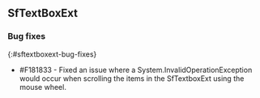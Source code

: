 ## SfTextBoxExt

### Bug fixes
{:#sftextboxext-bug-fixes}

* \#F181833 - Fixed an issue where a System.InvalidOperationException would occur when scrolling the items in the SfTextboxExt using the mouse wheel.